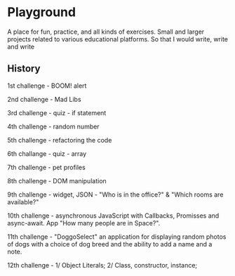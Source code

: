 # Playground
A place for fun, practice, and all kinds of exercises.
Small and larger projects related to various educational platforms. So that I would write, write and write

## History
1st challenge - BOOM! alert

2nd challenge - Mad Libs

3rd challenge - quiz - if statement

4th challenge - random number

5th challenge - refactoring the code

6th challange - quiz - array

7th challenge - pet profiles

8th challenge - DOM manipulation

9th challenge - widget, JSON - "Who is in the office?" & "Which rooms are available?"

10th challenge - asynchronous JavaScript with Callbacks, Promisses and async-await. App "How many people are in Space?".

11th challenge - "DoggoSelect" an application for displaying random photos of dogs with a choice of dog breed and the ability to add a name and a note.

12th challenge -  1/ Object Literals; 2/ Class, constructor, instance; 
